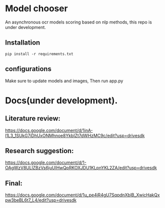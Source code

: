 # Model chooser
An asynchronous ocr models scoring based on nlp methods,
this repo is under development.

## Installation 
```
pip install -r requirements.txt
```

## configurations
Make sure to update models and images,
Then run app.py





# Docs(under development).

## Literature review:
https://docs.google.com/document/d/1inA-l1L3_1SUkG7iDhUxONMhnoe8YkbIZt7dWHzMC9c/edit?usp=drivesdk

## Research suggestion:
https://docs.google.com/document/d/1-OAgWzV8ULlZBzVs6juUIHwQpRKOXJDU1KLpnYKL2ZA/edit?usp=drivesdk

## Final:
https://docs.google.com/document/d/1u_pe4jR4gU7SqpdnXblB_XwicHakQxpw3beBL6t7_L4/edit?usp=drivesdk
